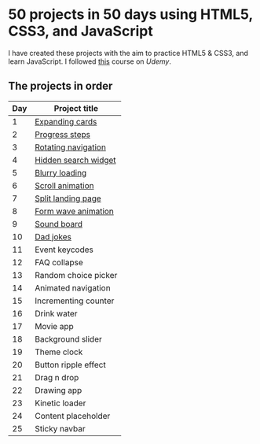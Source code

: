 
# 50 projects in 50 days using HTML5, CSS3, and JavaScript
I have created these projects with the aim to practice HTML5 & CSS3, and learn JavaScript. I followed [this](https://www.udemy.com/course/50-projects-50-days/) course on _Udemy_.

## The projects in order

|Day|Project title|
|---|-------------|
|1|[Expanding cards](https://github.com/SarahDuncan/50-projects-50-days-js/tree/main/Expanding%20cards%20(day%201))|
|2|[Progress steps](https://github.com/SarahDuncan/50-projects-50-days-js/tree/main/Progress%20steps%20(day%202))|
|3|[Rotating navigation](https://github.com/SarahDuncan/50-projects-50-days-js/tree/main/Rotating%20navigation%20(day%203))|
|4|[Hidden search widget](https://github.com/SarahDuncan/50-projects-50-days-js/tree/main/Hidden%20search%20widget%20(day%204))|
|5|[Blurry loading](https://github.com/SarahDuncan/50-projects-50-days-js/tree/main/Blurry%20loading%20(day%205))|
|6|[Scroll animation](https://github.com/SarahDuncan/50-projects-50-days-js/tree/main/Scroll%20animation%20(day%206))|
|7|[Split landing page](https://github.com/SarahDuncan/50-projects-50-days-js/tree/main/Split%20landing%20page%20(day%207))|
|8|[Form wave animation](https://github.com/SarahDuncan/50-projects-50-days-js/tree/main/Form%20wave%20(day%208))|
|9|[Sound board](https://github.com/SarahDuncan/50-projects-50-days-js/tree/main/Sound%20board%20(day%209))|
|10|[Dad jokes](https://github.com/SarahDuncan/50-projects-50-days-js/tree/main/Dad%20jokes%20(day%2010))|
|11|Event keycodes|
|12|FAQ collapse|
|13|Random choice picker|
|14|Animated navigation|
|15|Incrementing counter|
|16|Drink water|
|17|Movie app|
|18|Background slider|
|19|Theme clock|
|20|Button ripple effect|
|21|Drag n drop|
|22|Drawing app|
|23|Kinetic loader|
|24|Content placeholder|
|25|Sticky navbar|
